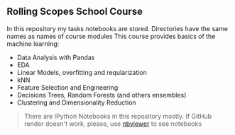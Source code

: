## Rolling Scopes School Course ##
In this repository my tasks notebooks are stored. Directories have the same names as names of course modules
This course provides basics of the machine learning:
* Data Analysis with Pandas 
* EDA 
* Linear Models, overfitting and reqularization
* kNN 
* Feature Selection and Engineering
* Decisions Trees, Random Forests (and others ensembles)
* Clustering and Dimensionality Reduction
> There are IPython Notebooks in this repository mostly. If GitHub render doesn't work, please, use [nbviewer](https://nbviewer.org/) to see notebooks